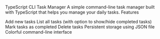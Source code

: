 TypeScript CLI Task Manager
A simple command-line task manager built with TypeScript that helps you manage your daily tasks.
Features

Add new tasks
List all tasks (with option to show/hide completed tasks)
Mark tasks as completed
Delete tasks
Persistent storage using JSON file
Colorful command-line interface